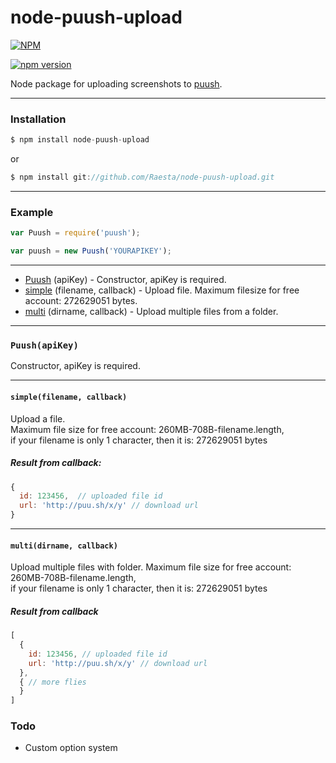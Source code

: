 node-puush-upload
======

[![NPM](https://nodei.co/npm/node-puush-upload.png?downloads=true&downloadRank=true&stars=true)](https://nodei.co/npm/node-puush-upload/)

[![npm version](https://badge.fury.io/js/node-puush-upload.svg)](https://badge.fury.io/js/node-puush-upload)


Node package for uploading screenshots to [puush](http://puush.me/).

---

### Installation
```javascript
$ npm install node-puush-upload
```
or
```javascript
$ npm install git://github.com/Raesta/node-puush-upload.git
```

---

### Example
```javascript
var Puush = require('puush');

var puush = new Puush('YOURAPIKEY');
```

---

* [Puush](#puushapikey) (apiKey) - Constructor, apiKey is required.
* [simple](#simplefilename--callback) (filename, callback) - Upload file. Maximum filesize for free account: 272629051 bytes.
* [multi](#multidir--callback) (dirname, callback) - Upload multiple files from a folder.

---

### `Puush(apiKey)`
Constructor, apiKey is required.

---

#### `simple(filename, callback)`
Upload a file.  
Maximum file size for free account: 260MB-708B-filename.length,  
if your filename is only 1 character, then it is: 272629051 bytes

##### Result from callback:
```javascript
{
  id: 123456,  // uploaded file id
  url: 'http://puu.sh/x/y' // download url
}
```

---
#### `multi(dirname, callback)`
Upload multiple files with folder.
Maximum file size for free account: 260MB-708B-filename.length,  
if your filename is only 1 character, then it is: 272629051 bytes

##### Result from callback
```javascript
[
  {
    id: 123456, // uploaded file id
    url: 'http://puu.sh/x/y' // download url
  },
  { // more flies
  }
]
```

### Todo
- Custom option system
